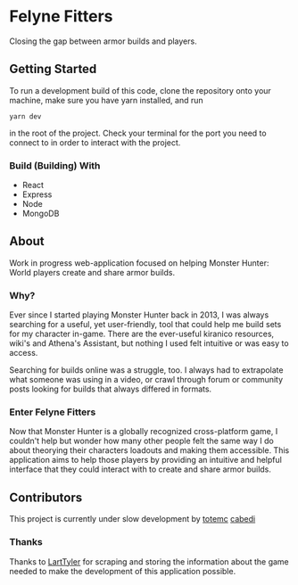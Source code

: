 # Felyne Fitters
Closing the gap between armor builds and players.

## Getting Started
To run a development build of this code, clone the repository onto your machine, make sure you have yarn installed, and run

```
yarn dev
```

in the root of the project. Check your terminal for the port you need to connect to in order to interact with the project.

### Build (Building) With
* React
* Express
* Node
* MongoDB

## About
Work in progress web-application focused on helping Monster Hunter: World players create and share armor builds.

### Why?
Ever since I started playing Monster Hunter back in 2013, I was always searching for a useful, yet user-friendly, tool that could help me build sets for my character in-game. There are the ever-useful kiranico resources, wiki's and Athena's Assistant, but nothing I used felt intuitive or was easy to access.

Searching for builds online was a struggle, too. I always had to extrapolate what someone was using in a video, or crawl through forum or community posts looking for builds that always differed in formats.

### Enter Felyne Fitters
Now that Monster Hunter is a globally recognized cross-platform game, I couldn't help but wonder how many other people felt the same way I do about theorying their characters loadouts and making them accessible. This application aims to help those players by providing an intuitive and helpful interface that they could interact with to create and share armor builds.

## Contributors
This project is currently under slow development by
[totemc](https://github.com/totemc)
[cabedi](https://github.com/cabedi)

### Thanks
Thanks to [LartTyler](https://github.com/LartTyler) for scraping and storing the information about the game needed to make the development of this application possible.